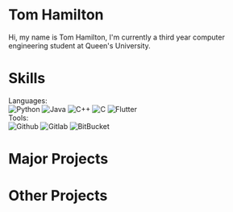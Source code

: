 # Tom Hamilton 
Hi, my name is Tom Hamilton, I'm currently a third year computer engineering student at Queen's University.

# Skills
Languages: <br/>
![Python](https://img.shields.io/badge/Python-00599C?style=for-the-badge&logo=python&logoColor=white) 
![Java](https://img.shields.io/badge/Java-00599C?style=for-the-badge&logo=Java&logoColor=white) 
![C++](https://img.shields.io/badge/C%2B%2B-00599C?style=for-the-badge&logo=c%2B%2B&logoColor=white)
![C](https://img.shields.io/badge/C-00599C?style=for-the-badge&logo=c&logoColor=white)
![Flutter](https://img.shields.io/badge/Flutter-00599C?style=for-the-badge&logo=flutter&logoColor=white)
<br/>Tools:<br/>
![Github](https://img.shields.io/badge/GitHub-100000?style=for-the-badge&logo=github&logoColor=white)
![Gitlab](https://img.shields.io/badge/GitLab-330F63?style=for-the-badge&logo=gitlab&logoColor=white)
![BitBucket](https://img.shields.io/badge/Bitbucket-330F63?style=for-the-badge&logo=bitbucket&logoColor=white)
# Major Projects

# Other Projects
